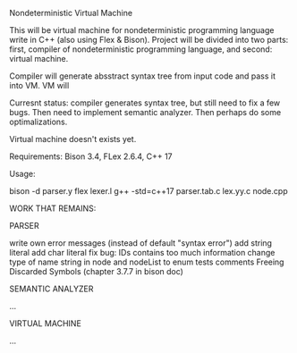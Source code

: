 Nondeterministic Virtual Machine

This will be virtual machine for nondeterministic programming language write in C++ (also using Flex & Bison). Project will be divided into two parts: first, compiler of nondeterministic programming language, and second: virtual machine.

Compiler will generate absstract syntax tree from input code and pass it into VM. VM will 

Curresnt status: compiler generates syntax tree, but still need to fix a few bugs. Then need to implement semantic analyzer. Then perhaps do some optimalizations.

Virtual machine doesn't exists yet.

Requirements: Bison 3.4, FLex 2.6.4, C++ 17

Usage:

bison -d parser.y
flex lexer.l
g++ -std=c++17 parser.tab.c lex.yy.c node.cpp

WORK THAT REMAINS:

PARSER

write own error messages (instead of default "syntax error")
add string literal
add char literal
fix bug: IDs contains too much information
change type of name string in node and nodeList to enum
tests comments
Freeing Discarded Symbols (chapter 3.7.7 in bison doc)

SEMANTIC ANALYZER

...

VIRTUAL MACHINE

...